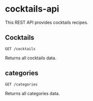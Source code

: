 # cocktails-api

This REST API provides cocktails recipes.

## Cocktails

```
GET /cocktails
```

Returns all cocktails data.

## categories

```
GET /categories
```

Returns all categories data.
